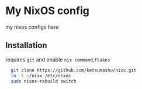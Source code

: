 
# My NixOS config

my nixos configs here
## Installation


requires `git` and enable `nix command`,`flakes`
```bash
  git clone https://github.com/ketsumashu/nixx.git
  ln -s ~/nixx /etc/nixos
  sudo nixos-rebuild switch
```


